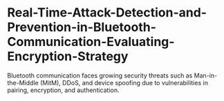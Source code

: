 # Real-Time-Attack-Detection-and-Prevention-in-Bluetooth-Communication-Evaluating-Encryption-Strategy
Bluetooth communication faces growing security threats such as Man-in-the-Middle (MitM), DDoS, and device spoofing due to vulnerabilities in pairing, encryption, and authentication.
